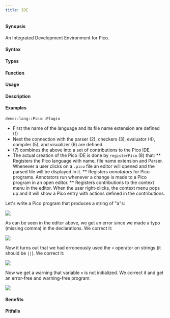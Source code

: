 ```yaml
---
title: IDE
---
```


#### Synopsis

An Integrated Development Environment for Pico.

#### Syntax

#### Types

#### Function
       
#### Usage

#### Description

#### Examples

```rascal-include
demo::lang::Pico::Plugin
```

                
*  First the name of the language and its file name extension are defined (1)
*  Next the connection with the parser (2), checkers (3), evaluator (4),
  compiler (5), and visualizer (6) are defined.
*  (7) combines the above into a set of contributions to the Pico IDE.
*  The actual creation of the Pico IDE is done by `registerPico` (8) that:
   **  Registers the Pico language with name, file name extension and Parser. Whenever a user clicks on
       a `.pico` file an editor will opened and the parsed file will be displayed in it.
   **  Registers _annotators_ for Pico programs. Annotators run whenever a change is made to a Pico program in an open editor.
   **  Registers contributions to the context menu in the editor. When the user right-clicks, the context menu
       pops up and it will show a Pico entry with actions defined in the contributions.


Let's write a Pico program that produces a string of "a"s:


![]((IDE-Screenshot1.png))


As can be seen in the editor above, we get an error since we made a typo (missing comma) in the declarations. We correct it:



![]((IDE-Screenshot2.png))


Now it turns out that we had erroneously used the `+` operator on strings (it should be `||`). We correct it:


![]((IDE-Screenshot3.png))


Now we get a warning that variable `n` is not initialized. We correct it and get an error-free and warning-free program:


![]((Screenshot4.png))


#### Benefits

#### Pitfalls

